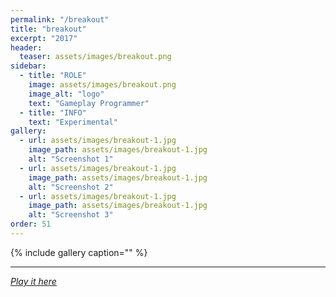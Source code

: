 ```yaml
---
permalink: "/breakout"
title: "breakout"
excerpt: "2017"
header:
  teaser: assets/images/breakout.png
sidebar:
  - title: "ROLE"
    image: assets/images/breakout.png
    image_alt: "logo"
    text: "Gameplay Programmer"
  - title: "INFO"
    text: "Experimental"
gallery:
  - url: assets/images/breakout-1.jpg
    image_path: assets/images/breakout-1.jpg
    alt: "Screenshot 1"
  - url: assets/images/breakout-1.jpg
    image_path: assets/images/breakout-1.jpg
    alt: "Screenshot 2"
  - url: assets/images/breakout-1.jpg
    image_path: assets/images/breakout-1.jpg
    alt: "Screenshot 3"
order: 51
---
```


{% include gallery caption="" %}



------







[*Play it here*]()